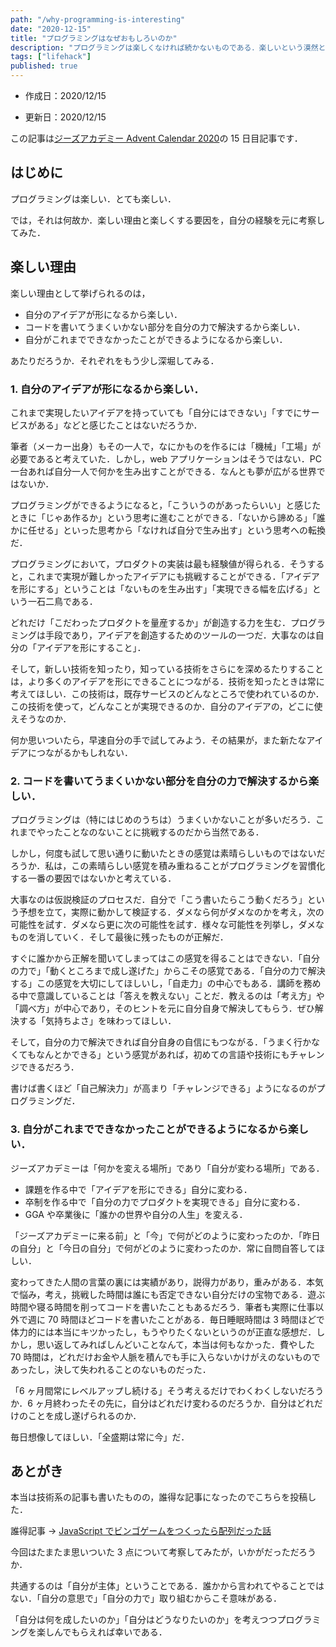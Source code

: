 ```yaml
---
path: "/why-programming-is-interesting"
date: "2020-12-15"
title: "プログラミングはなぜおもしろいのか"
description: "プログラミングは楽しくなければ続かないものである．楽しいという漠然とした感覚よりももう一歩踏み込んだ感覚を自覚できれば，よりプログラミングが好きになれるかもしれない．"
tags: ["lifehack"]
published: true
---
```


- 作成日：2020/12/15

- 更新日：2020/12/15

この記事は[ジーズアカデミー Advent Calendar 2020](https://qiita.com/advent-calendar/2020/gsacademy)の 15 日目記事です．

## はじめに

プログラミングは楽しい．とても楽しい．

では，それは何故か．楽しい理由と楽しくする要因を，自分の経験を元に考察してみた．

## 楽しい理由

楽しい理由として挙げられるのは，

- 自分のアイデアが形になるから楽しい．
- コードを書いてうまくいかない部分を自分の力で解決するから楽しい．
- 自分がこれまでできなかったことができるようになるから楽しい．

あたりだろうか．それぞれをもう少し深堀してみる．

### 1. 自分のアイデアが形になるから楽しい．

これまで実現したいアイデアを持っていても「自分にはできない」「すでにサービスがある」などと感じたことはないだろうか．

筆者（メーカー出身）もその一人で，なにかものを作るには「機械」「工場」が必要であると考えていた．しかし，web アプリケーションはそうではない．PC 一台あれば自分一人で何かを生み出すことができる．なんとも夢が広がる世界ではないか．

プログラミングができるようになると，「こういうのがあったらいい」と感じたときに「じゃあ作るか」という思考に進むことができる．「ないから諦める」「誰かに任せる」といった思考から「なければ自分で生み出す」という思考への転換だ．

プログラミングにおいて，プロダクトの実装は最も経験値が得られる．そうすると，これまで実現が難しかったアイデアにも挑戦することができる．「アイデアを形にする」ということは「ないものを生み出す」「実現できる幅を広げる」という一石二鳥である．

どれだけ「こだわったプロダクトを量産するか」が創造する力を生む．プログラミングは手段であり，アイデアを創造するためのツールの一つだ．大事なのは自分の「アイデアを形にすること」．

そして，新しい技術を知ったり，知っている技術をさらにを深めるたりすることは，より多くのアイデアを形にできることにつながる．技術を知ったときは常に考えてほしい．この技術は，既存サービスのどんなところで使われているのか．この技術を使って，どんなことが実現できるのか．自分のアイデアの，どこに使えそうなのか．

何か思いついたら，早速自分の手で試してみよう．その結果が，また新たなアイデアにつながるかもしれない．

### 2. コードを書いてうまくいかない部分を自分の力で解決するから楽しい．

プログラミングは（特にはじめのうちは）うまくいかないことが多いだろう．これまでやったことなのないことに挑戦するのだから当然である．

しかし，何度も試して思い通りに動いたときの感覚は素晴らしいものではないだろうか．私は，この素晴らしい感覚を積み重ねることがプログラミングを習慣化する一番の要因ではないかと考えている．

大事なのは仮説検証のプロセスだ．自分で「こう書いたらこう動くだろう」という予想を立て，実際に動かして検証する．ダメなら何がダメなのかを考え，次の可能性を試す．ダメなら更に次の可能性を試す．様々な可能性を列挙し，ダメなものを消していく．そして最後に残ったものが正解だ．

すぐに誰かから正解を聞いてしまってはこの感覚を得ることはできない．「自分の力で」「動くところまで成し遂げた」からこその感覚である．「自分の力で解決する」この感覚を大切にしてほしいし，「自走力」の中心でもある．講師を務める中で意識していることは「答えを教えない」ことだ．教えるのは「考え方」や「調べ方」が中心であり，そのヒントを元に自分自身で解決してもらう．ぜひ解決する「気持ちよさ」を味わってほしい．

そして，自分の力で解決できれば自分自身の自信にもつながる．「うまく行かなくてもなんとかできる」という感覚があれば，初めての言語や技術にもチャレンジできるだろう．

書けば書くほど「自己解決力」が高まり「チャレンジできる」ようになるのがプログラミングだ．

### 3. 自分がこれまでできなかったことができるようになるから楽しい．

ジーズアカデミーは「何かを変える場所」であり「自分が変わる場所」である．

- 課題を作る中で「アイデアを形にできる」自分に変わる．
- 卒制を作る中で「自分の力でプロダクトを実現できる」自分に変わる．
- GGA や卒業後に「誰かの世界や自分の人生」を変える．

「ジーズアカデミーに来る前」と「今」で何がどのように変わったのか．「昨日の自分」と「今日の自分」で何がどのように変わったのか．常に自問自答してほしい．

変わってきた人間の言葉の裏には実績があり，説得力があり，重みがある．本気で悩み，考え，挑戦した時間は誰にも否定できない自分だけの宝物である．遊ぶ時間や寝る時間を削ってコードを書いたこともあるだろう．筆者も実際に仕事以外で週に 70 時間ほどコードを書いたことがある．毎日睡眠時間は 3 時間ほどで体力的には本当にキツかったし，もうやりたくないというのが正直な感想だ．しかし，思い返してみればしんどいことなんて，本当は何もなかった．費やした 70 時間は，どれだけお金や人脈を積んでも手に入らないかけがえのないものであったし，決して失われることのないものだった．

「6 ヶ月間常にレベルアップし続ける」そう考えるだけでわくわくしないだろうか．6 ヶ月終わったその先に，自分はどれだけ変わるのだろうか．自分はどれだけのことを成し遂げられるのか．

毎日想像してほしい．「全盛期は常に今」だ．

## あとがき

本当は技術系の記事も書いたものの，誰得な記事になったのでこちらを投稿した．

誰得記事 -> [JavaScript でビンゴゲームをつくったら配列だった話](https://taroosg.io/bingogame-made-of-array)

今回はたまたま思いついた 3 点について考察してみたが，いかがだっただろうか．

共通するのは「自分が主体」ということである．誰かから言われてやることではない．「自分の意思で」「自分の力で」取り組むからこそ意味がある．

「自分は何を成したいのか」「自分はどうなりたいのか」を考えつつプログラミングを楽しんでもらえれば幸いである．
